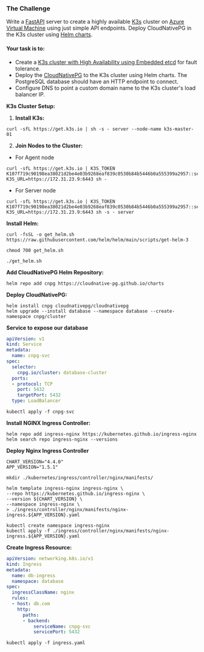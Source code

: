 ### The Challenge

Write a [FastAPI](https://fastapi.tiangolo.com/) server to create a highly available [K3s](https://k3s.io/) cluster on [Azure Virtual Machine](https://learn.microsoft.com/en-us/python/api/overview/azure/compute?view=azure-python) using just simple API endpoints. Deploy CloudNativePG in the K3s cluster using [Helm charts](https://helm.sh/).

#### Your task is to:

- Create a [K3s cluster with High Availability using Embedded etcd](https://docs.k3s.io/datastore/ha-embedded?_highlight=hig) for fault tolerance.
- Deploy the [CloudNativePG](https://github.com/cloudnative-pg/charts) to the K3s cluster using Helm charts. The PostgreSQL database should have an HTTP endpoint to connect.
- Configure DNS to point a custom domain name to the K3s cluster's load balancer IP.



**K3s Cluster Setup:**

1. **Install K3s:**
```
curl -sfL https://get.k3s.io | sh -s - server --node-name k3s-master-01
```


2. **Join Nodes to the Cluster:** 
- For Agent node
```
curl -sfL https://get.k3s.io | K3S_TOKEN K107f719c90198ea38021d2be4e03b9268eaf839c0530b84b5446b0a555399a2957::server:5452d9379bb78dcdd97431b9a067613e K3S_URL=https://172.31.23.9:6443 sh - 
```

- For Server node
```
curl -sfL https://get.k3s.io | K3S_TOKEN K107f719c90198ea38021d2be4e03b9268eaf839c0530b84b5446b0a555399a2957::server:5452d9379bb78dcdd97431b9a067613e K3S_URL=https://172.31.23.9:6443 sh -s - server
```


**Install Helm:**
```
curl -fsSL -o get_helm.sh https://raw.githubusercontent.com/helm/helm/main/scripts/get-helm-3

chmod 700 get_helm.sh

./get_helm.sh
``````

**Add CloudNativePG Helm Repository:**
```
helm repo add cnpg https://cloudnative-pg.github.io/charts
```

**Deploy CloudNativePG:**
```
helm install cnpg cloudnativepg/cloudnativepg
helm upgrade --install database --namespace database --create-namespace cnpg/cluster
```

**Service to expose our database**
```cnpg-svc.yml
apiVersion: v1
kind: Service
metadata:
  name: cnpg-svc
spec:
  selector:
    cnpg.io/cluster: database-cluster
  ports:
  - protocol: TCP
    port: 5432
    targetPort: 5432
  type: LoadBalancer
```

```
kubectl apply -f cnpg-svc
```

**Install NGINX Ingress Controller:**
```
helm repo add ingress-nginx https://kubernetes.github.io/ingress-nginx
helm search repo ingress-nginx --versions
```

**Deploy Nginx Ingress Controller**
```
CHART_VERSION="4.4.0"
APP_VERSION="1.5.1"

mkdir ./kubernetes/ingress/controller/nginx/manifests/

helm template ingress-nginx ingress-nginx \
--repo https://kubernetes.github.io/ingress-nginx \
--version ${CHART_VERSION} \
--namespace ingress-nginx \
> ./ingress/controller/nginx/manifests/nginx-ingress.${APP_VERSION}.yaml

kubectl create namespace ingress-nginx
kubectl apply -f ./ingress/controller/nginx/manifests/nginx-ingress.${APP_VERSION}.yaml

```


**Create Ingress Resource:**
``` ingress.yml
apiVersion: networking.k8s.io/v1
kind: Ingress
metadata:
  name: db-ingress
  namespace: database
spec:
  ingressClassName: nginx
  rules:
  - host: db.com
    http:
      paths:
      - backend:
          serviceName: cnpg-svc
          servicePort: 5432 
```

```
kubectl apply -f ingress.yaml 
```
